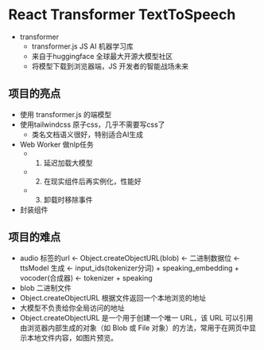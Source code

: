 # React Transformer TextToSpeech

- transformer
  - transformer.js JS AI 机器学习库
  - 来自于huggingface 全球最大开源大模型社区
  - 将模型下载到浏览器端，JS 开发者的智能战场未来


## 项目的亮点
- 使用 transformer.js 的端模型
- 使用tailwindcss 原子css，几乎不需要写css了
  - 类名文档语义很好，特别适合AI生成
- Web Worker 做nlp任务
  - 1. 延迟加载大模型
  - 2. 在现实组件后再实例化，性能好
  - 3. 卸载时移除事件
- 封装组件

## 项目的难点
- audio 标签的url <- Object.createObjectURL(blob) <- 二进制数据位 <- ttsModel 生成 <- input_ids(tokenizer分词) + speaking_embedding + vocoder(合成器) <- tokenizer + speaking
- blob 二进制文件
- Object.createObjectURL 根据文件返回一个本地浏览的地址
- 大模型不负责给你全局访问的地址
- Object.createObjectURL 是一个用于创建一个唯一 URL，该 URL 可以引用由浏览器内部生成的对象（如 Blob 或 File 对象）的方法，常用于在网页中显示本地文件内容，如图片预览。